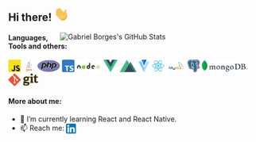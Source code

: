 ## Hi there! <img src="https://raw.githubusercontent.com/ABSphreak/ABSphreak/master/gifs/Hi.gif" width="30">  

<img title="Gabriel Borges's GitHub Stats" align="right" heigth="300" width="400" src="https://github-readme-stats.vercel.app/api?username=gabrielSBorges&show_icons=true&theme=dracula" /> 

#### Languages, Tools and others:

<p float="left">
<img height="25" src="./icons/javascript.png" alt="JavaScript" title="JavaScript" />
<img height="25" src="./icons/java.png" alt="Java" />
<img height="25" src="./icons/php.png" alt="PHP" />
<img height="25" src="./icons/typescript.png" alt="TypeScript" />
<img height="25" src="./icons/nodejs.png" alt="Node.js" />
<img height="25" src="./icons/vue.png" alt="Vue" />
<img height="25" src="./icons/nuxt.png" alt="Nuxt" />
<img height="25" src="./icons/vuetify.png" alt="Vuetify" />
<img height="25" src="./icons/react.png" alt="React and React Native" />
<img height="25" src="./icons/mysql.png" alt="MySql" />
<img height="25" src="./icons/postgresql.png" alt="PostgreSQL" />
<img height="25" src="./icons/mongodb.png" alt="MongoDB" />
<img height="25" src="./icons/git.png" alt="Git" />
</p>

#### More about me:
- 🌱 I’m currently learning React and React Native.
- 📫 Reach me: <a href="https://www.linkedin.com/in/gabrielsb" target="_blank"><img align="center" height="20" src="./icons/linkedin.png" alt="LinkedIn" /></a>
